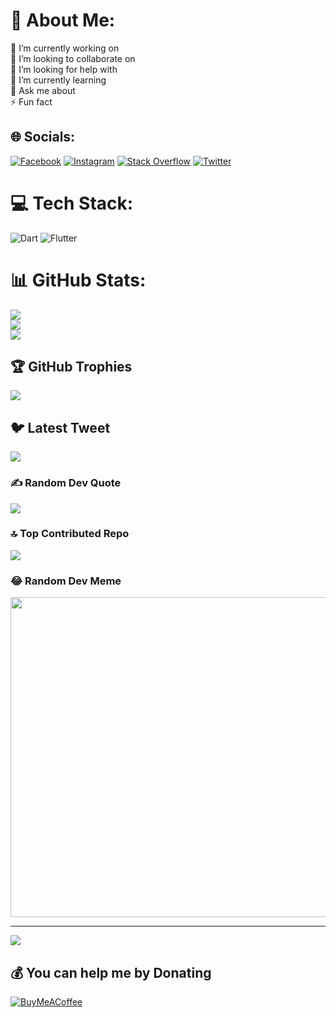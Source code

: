 # 💫 About Me:
🔭 I’m currently working on<br>👯 I’m looking to collaborate on<br>🤝 I’m looking for help with<br>🌱 I’m currently learning<br>💬 Ask me about<br>⚡ Fun fact


## 🌐 Socials:
[![Facebook](https://img.shields.io/badge/Facebook-%231877F2.svg?logo=Facebook&logoColor=white)](https://facebook.com/mohammad.mehrnia.585) [![Instagram](https://img.shields.io/badge/Instagram-%23E4405F.svg?logo=Instagram&logoColor=white)](https://instagram.com/mohammad___ha3an) [![Stack Overflow](https://img.shields.io/badge/-Stackoverflow-FE7A16?logo=stack-overflow&logoColor=white)](https://stackoverflow.com/users/dark-smile) [![Twitter](https://img.shields.io/badge/Twitter-%231DA1F2.svg?logo=Twitter&logoColor=white)](https://twitter.com/MoHaMMD_HaSan1) 

# 💻 Tech Stack:
![Dart](https://img.shields.io/badge/dart-%230175C2.svg?style=for-the-badge&logo=dart&logoColor=white) ![Flutter](https://img.shields.io/badge/Flutter-%2302569B.svg?style=for-the-badge&logo=Flutter&logoColor=white)
# 📊 GitHub Stats:
![](https://github-readme-stats.vercel.app/api?username=Mohammad3122&theme=calm&hide_border=false&include_all_commits=false&count_private=false)<br/>
![](https://github-readme-streak-stats.herokuapp.com/?user=Mohammad3122&theme=calm&hide_border=false)<br/>
![](https://github-readme-stats.vercel.app/api/top-langs/?username=Mohammad3122&theme=calm&hide_border=false&include_all_commits=false&count_private=false&layout=compact)

## 🏆 GitHub Trophies
![](https://github-profile-trophy.vercel.app/?username=Mohammad3122&theme=juicyfresh&no-frame=false&no-bg=false&margin-w=4)

## 🐦 Latest Tweet
[![](https://gtce.itsvg.in/api?username=MoHaMMD_HaSan1)](https://github.com/VishwaGauravIn/github-twitter-card-embed)

### ✍️ Random Dev Quote
![](https://quotes-github-readme.vercel.app/api?type=horizontal&theme=gruvbox)

### 🔝 Top Contributed Repo
![](https://github-contributor-stats.vercel.app/api?username=Mohammad3122&limit=5&theme=gruvbox&combine_all_yearly_contributions=true)

### 😂 Random Dev Meme
<img src="https://rm.up.railway.app/" width="512px"/>

---
[![](https://visitcount.itsvg.in/api?id=Mohammad3122&icon=5&color=2)](https://visitcount.itsvg.in)

  ## 💰 You can help me by Donating
  [![BuyMeACoffee](https://img.shields.io/badge/Buy%20Me%20a%20Coffee-ffdd00?style=for-the-badge&logo=buy-me-a-coffee&logoColor=black)](https://buymeacoffee.com/https://bmc.link/Mohammadha3an) 

  
<!-- Proudly created with GPRM ( https://gprm.itsvg.in ) -->
